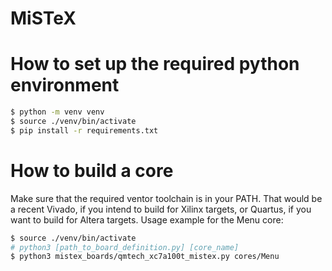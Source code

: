 # MiSTeX
# How to set up the required python environment
```sh
$ python -m venv venv
$ source ./venv/bin/activate
$ pip install -r requirements.txt
```

# How to build a core
Make sure that the required ventor toolchain is in your PATH.
That would be a recent Vivado, if you intend to build for Xilinx targets,
or Quartus, if you want to build for Altera targets.
Usage example for the Menu core:

```sh
$ source ./venv/bin/activate
# python3 [path_to_board_definition.py] [core_name]
$ python3 mistex_boards/qmtech_xc7a100t_mistex.py cores/Menu
```
